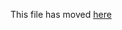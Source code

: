 This file has moved [here](https://github.com/ThiagoSGomes-Dev/create-react-labtheme/blob/master/packages/lab-template-labtheme-typescript/README.md)
